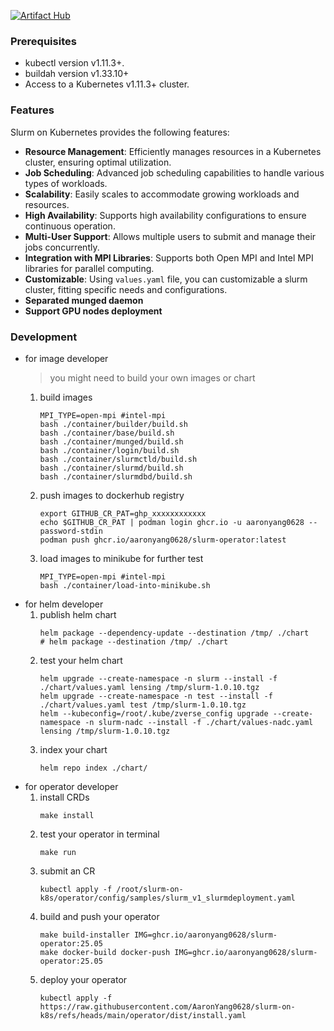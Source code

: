 [![Artifact Hub](https://img.shields.io/endpoint?url=https://artifacthub.io/badge/repository/slurm-on-k8s)](https://artifacthub.io/packages/search?repo=slurm-on-k8s)

### Prerequisites
- kubectl version v1.11.3+.
- buildah version v1.33.10+
- Access to a Kubernetes v1.11.3+ cluster.

### Features

Slurm on Kubernetes provides the following features:

- **Resource Management**: Efficiently manages resources in a Kubernetes cluster, ensuring optimal utilization.
- **Job Scheduling**: Advanced job scheduling capabilities to handle various types of workloads.
- **Scalability**: Easily scales to accommodate growing workloads and resources.
- **High Availability**: Supports high availability configurations to ensure continuous operation.
- **Multi-User Support**: Allows multiple users to submit and manage their jobs concurrently.
- **Integration with MPI Libraries**: Supports both Open MPI and Intel MPI libraries for parallel computing.
- **Customizable**: Using `values.yaml` file, you can customizable a slurm cluster, fitting specific needs and configurations.
- **Separated munged daemon**
- **Support GPU nodes deployment**

### Development
- for image developer
    > you might need to build your own images or chart
    1. build images
        ```shell
        MPI_TYPE=open-mpi #intel-mpi
        bash ./container/builder/build.sh
        bash ./container/base/build.sh
        bash ./container/munged/build.sh
        bash ./container/login/build.sh
        bash ./container/slurmctld/build.sh
        bash ./container/slurmd/build.sh
        bash ./container/slurmdbd/build.sh
        ```
    2. push images to dockerhub registry
        ```shell
        export GITHUB_CR_PAT=ghp_xxxxxxxxxxxx
        echo $GITHUB_CR_PAT | podman login ghcr.io -u aaronyang0628 --password-stdin
        podman push ghcr.io/aaronyang0628/slurm-operator:latest
        ```
    3. load images to minikube for further test
        ```shell
        MPI_TYPE=open-mpi #intel-mpi
        bash ./container/load-into-minikube.sh
        ```
- for helm developer
    1. publish helm chart
        ```shell
        helm package --dependency-update --destination /tmp/ ./chart
        # helm package --destination /tmp/ ./chart
        ```
    2. test your helm chart
        ```shell
        helm upgrade --create-namespace -n slurm --install -f ./chart/values.yaml lensing /tmp/slurm-1.0.10.tgz
        helm upgrade --create-namespace -n test --install -f ./chart/values.yaml test /tmp/slurm-1.0.10.tgz
        helm --kubeconfig=/root/.kube/zverse_config upgrade --create-namespace -n slurm-nadc --install -f ./chart/values-nadc.yaml lensing /tmp/slurm-1.0.10.tgz
        ```
    3. index your chart
        ```shell
        helm repo index ./chart/ 
        ```
- for operator developer
    1. install CRDs
        ```shell
        make install
        ```
    2. test your operator in terminal
        ```shell
        make run
        ```
    3. submit an CR
        ```shell
        kubectl apply -f /root/slurm-on-k8s/operator/config/samples/slurm_v1_slurmdeployment.yaml
        ```
    3. build and push your operator
        ```shell
        make build-installer IMG=ghcr.io/aaronyang0628/slurm-operator:25.05
        make docker-build docker-push IMG=ghcr.io/aaronyang0628/slurm-operator:25.05
        ```
    4. deploy your operator
        ```shell
        kubectl apply -f https://raw.githubusercontent.com/AaronYang0628/slurm-on-k8s/refs/heads/main/operator/dist/install.yaml
        ```
